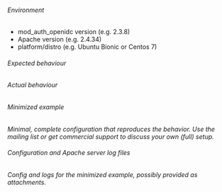 <!--

NOTE:
A new issue should be about a bug verified with a minimized example or about a new feature request.
New "bug" or "feature" reports not satisfying these requirement will be closed as "invalid".

Questions should go to the mailinglist at:  
mod_auth_openidc@googlegroups.com
The corresponding forum/archive is at:  
https://groups.google.com/forum/#!forum/mod_auth_openidc

-->

###### Environment

- mod_auth_openidc version (e.g. 2.3.8)
- Apache version (e.g. 2.4.34)
- platform/distro (e.g. Ubuntu Bionic or Centos 7)

###### Expected behaviour

###### Actual behaviour

###### Minimized example
*Minimal, complete configuration that reproduces the behavior. Use the mailing list or get commercial support to discuss your own (full) setup.*

###### Configuration and Apache server log files
*Config and logs for the minimized example, possibly provided as attachments.*
